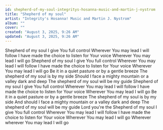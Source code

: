 ```yaml
---
id: shepherd-of-my-soul-integritys-hosanna-music-and-martin-j-nystrom
title: "Shepherd of my soul"
artist: "Integrity's Hosanna! Music and Martin J. Nystrom"
album: ""
cover: ""
created: "August 3, 2025, 9:26 AM"
updated: "August 3, 2025, 9:26 AM"
---
```


Shepherd of my soul I give You full control
Wherever You may lead I will follow
I have made the choice to listen for Your voice
Wherever You may lead I will go
Shepherd of my soul I give You full control
Wherever You may lead I will follow
I have made the choice to listen for Your voice
Wherever You may lead I will go
Be it in a quiet pasture or by a gentle breeze
The shepherd of my soul is by my side
Should I face a mighty mountain or a valley dark and deep
The shepherd of my soul will be my guide
Shepherd of my soul I give You full control
Wherever You may lead I will follow
I have made the choice to listen for Your voice
Wherever You may lead I will go
Be it in a quiet pasture or by a gentle breeze
The shepherd of my soul is by my side
And should I face a mighty mountain or a valley dark and deep
The shepherd of my soul will be my guide
Lord you're the Shepherd of my soul I give You full control
Wherever You may lead I will follow
I have made the choice to listen for Your voice
Wherever You may lead I will go
Wherever wherever You may lead I will go
